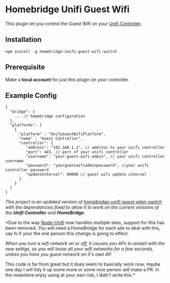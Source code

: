 # Homebridge Unifi Guest Wifi

This plugin let you control the Guest Wifi on your [Unifi Controller](https://www.ui.com/download-software/).

## Installation

`npm install -g homebridge-unifi-guest-wifi-switch`

## Prerequisite

Make a **local account** for just this plugin on your controller.

## Example Config

```
{
  "bridge": {
    ... // homebridge configuration
  },
  "platforms": [
    {
      "platform" : "UnifyGuestWifiPlatform",
      "name" : "Guest Controller",
      "controller": {
         "address": "192.168.1.1", // address to your unifi controller
         "port": 443, // port of your unifi controller
         "username": "your-guest-wifi-admin", // your unifi controller username
         "password": "yourguestwifiadminpassword", //your unifi controller password
         "updateInterval": 60000 // guest wifi update interval
      }
    }
  ]
}
```

*This project is an updated version of [homebridge-unifi-guest-wlan-switch](https://www.npmjs.com/package/homebridge-unifi-guest-wlan-switch) with the dependancies fixed to allow it to work on the current versions of the **Unifi Controller** and **HomeBridge**.*

*Due to the way [Node-Unifi](https://github.com/jens-maus/node-unifi) now handles multiple sites, support for this has been removed. You will need a HomeBridge for each site to deal with this, say hi if your the one person this change is going to effect. 

*When you turn a wifi network on or off, it causes you APs to restart with the new settigs, so you will loose all your wifi networks for a few seconds, unless you have you guest network on it's own AP.*

This code is far from great but it does seem to basically work now, maybe one day I will tidy it up some more or some nice person will make a PR. In the meantime enjoy using at your own risk, I didn't write this.*
